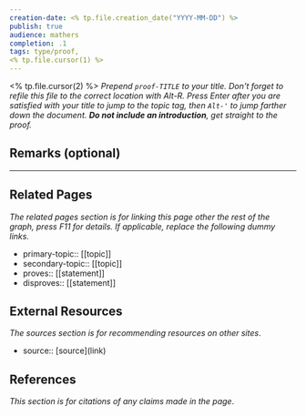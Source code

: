 ```yaml
---
creation-date: <% tp.file.creation_date("YYYY-MM-DD") %>
publish: true
audience: mathers
completion: .1
tags: type/proof, 
<% tp.file.cursor(1) %>
---
```


<% tp.file.cursor(2) %> *Prepend `proof-TITLE` to your title. Don't forget to refile this file to the correct location with Alt-R.*
*Press Enter after you are satisfied with your title to jump to the topic tag, then `Alt-'` to jump farther down the document. **Do not include an introduction**, get straight to the proof.*

## Remarks (optional)


---
## Related Pages
*The related pages section is for linking this page other the rest of the graph, press F11 for details. If applicable, replace the following dummy links.*
- primary-topic:: \[\[topic\]\]
- secondary-topic:: \[\[topic\]\]
- proves:: \[\[statement\]\]
- disproves:: \[\[statement\]\]

## External Resources
*The sources section is for recommending resources on other sites*.
- source:: \[source\](link)

## References
*This section is for citations of any claims made in the page*.
